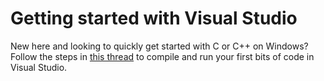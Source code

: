 # Getting started with Visual Studio

New here and looking to quickly get started with C or C++ on Windows? Follow the
steps in [this thread][dots_vs_thread] to compile and run your first bits of code
in Visual Studio.

[dots_vs_thread]: https://discord.com/channels/331718482485837825/1165492293810257920